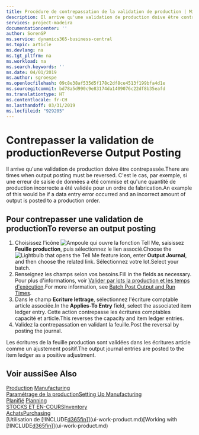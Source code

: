 ```yaml
---
title: Procédure de contrepassation de la validation de production | Microsoft Docs
description: Il arrive qu'une validation de production doive être contrepassée. C'est le cas, par exemple, si une erreur de saisie de données a été commise et qu'une quantité de production incorrecte a été validée pour un ordre de fabrication.
services: project-madeira
documentationcenter: ''
author: SorenGP
ms.service: dynamics365-business-central
ms.topic: article
ms.devlang: na
ms.tgt_pltfrm: na
ms.workload: na
ms.search.keywords: ''
ms.date: 04/01/2019
ms.author: sgroespe
ms.openlocfilehash: 09c8e38af535d5f178c2df8ce4513f199bfa4d1e
ms.sourcegitcommit: bd78a5d990c9e83174da1409076c22df8b35eafd
ms.translationtype: HT
ms.contentlocale: fr-CH
ms.lasthandoff: 03/31/2019
ms.locfileid: "929205"
---
```

# <a name="reverse-output-posting"></a><span data-ttu-id="8e14d-104">Contrepasser la validation de production</span><span class="sxs-lookup"><span data-stu-id="8e14d-104">Reverse Output Posting</span></span>
<span data-ttu-id="8e14d-105">Il arrive qu'une validation de production doive être contrepassée.</span><span class="sxs-lookup"><span data-stu-id="8e14d-105">There are times when output posting must be reversed.</span></span> <span data-ttu-id="8e14d-106">C'est le cas, par exemple, si une erreur de saisie de données a été commise et qu'une quantité de production incorrecte a été validée pour un ordre de fabrication.</span><span class="sxs-lookup"><span data-stu-id="8e14d-106">An example of this would be if a data entry error occurred and an incorrect amount of output is posted to a production order.</span></span>  

## <a name="to-reverse-an-output-posting"></a><span data-ttu-id="8e14d-107">Pour contrepasser une validation de production</span><span class="sxs-lookup"><span data-stu-id="8e14d-107">To reverse an output posting</span></span>  
1.  <span data-ttu-id="8e14d-108">Choisissez l'icône ![Ampoule qui ouvre la fonction Tell Me](media/ui-search/search_small.png "Dites-moi ce que vous voulez faire"), saisissez **Feuille production**, puis sélectionnez le lien associé.</span><span class="sxs-lookup"><span data-stu-id="8e14d-108">Choose the ![Lightbulb that opens the Tell Me feature](media/ui-search/search_small.png "Tell me what you want to do") icon, enter **Output Journal**, and then choose the related link.</span></span> <span data-ttu-id="8e14d-109">Sélectionnez votre lot.</span><span class="sxs-lookup"><span data-stu-id="8e14d-109">Select your batch.</span></span>  
2. <span data-ttu-id="8e14d-110">Renseignez les champs selon vos besoins.</span><span class="sxs-lookup"><span data-stu-id="8e14d-110">Fill in the fields as necessary.</span></span> <span data-ttu-id="8e14d-111">Pour plus d'informations, voir [Valider par lots la production et les temps d'exécution](production-how-to-post-output-quantity.md).</span><span class="sxs-lookup"><span data-stu-id="8e14d-111">For more information, see [Batch Post Output and Run Times](production-how-to-post-output-quantity.md).</span></span>
3.  <span data-ttu-id="8e14d-112">Dans le champ **Ecriture lettrage**, sélectionnez l'écriture comptable article associée.</span><span class="sxs-lookup"><span data-stu-id="8e14d-112">In the **Applies-To Entry** field, select the associated item ledger entry.</span></span> <span data-ttu-id="8e14d-113">Cette action contrepasse les écritures comptables capacité et article.</span><span class="sxs-lookup"><span data-stu-id="8e14d-113">This reverses the capacity and item ledger entries.</span></span>  
4. <span data-ttu-id="8e14d-114">Validez la contrepassation en validant la feuille.</span><span class="sxs-lookup"><span data-stu-id="8e14d-114">Post the reversal by posting the journal.</span></span>  

<span data-ttu-id="8e14d-115">Les écritures de la feuille production sont validées dans les écritures article comme un ajustement positif.</span><span class="sxs-lookup"><span data-stu-id="8e14d-115">The output journal entries are posted to the item ledger as a positive adjustment.</span></span>  

## <a name="see-also"></a><span data-ttu-id="8e14d-116">Voir aussi</span><span class="sxs-lookup"><span data-stu-id="8e14d-116">See Also</span></span>  
 <span data-ttu-id="8e14d-117">[Production](production-manage-manufacturing.md)  </span><span class="sxs-lookup"><span data-stu-id="8e14d-117">[Manufacturing](production-manage-manufacturing.md)  </span></span>  
 [<span data-ttu-id="8e14d-118">Paramétrage de la production</span><span class="sxs-lookup"><span data-stu-id="8e14d-118">Setting Up Manufacturing</span></span>](production-configure-production-processes.md)  
 <span data-ttu-id="8e14d-119">[Planifié](production-planning.md)    </span><span class="sxs-lookup"><span data-stu-id="8e14d-119">[Planning](production-planning.md)    </span></span>  
 [<span data-ttu-id="8e14d-120">STOCKS ET EN-COURS</span><span class="sxs-lookup"><span data-stu-id="8e14d-120">Inventory</span></span>](inventory-manage-inventory.md)  
 [<span data-ttu-id="8e14d-121">Achats</span><span class="sxs-lookup"><span data-stu-id="8e14d-121">Purchasing</span></span>](purchasing-manage-purchasing.md)  
 <span data-ttu-id="8e14d-122">[Utilisation de [!INCLUDE[d365fin](includes/d365fin_md.md)]](ui-work-product.md)</span><span class="sxs-lookup"><span data-stu-id="8e14d-122">[Working with [!INCLUDE[d365fin](includes/d365fin_md.md)]](ui-work-product.md)</span></span>  
